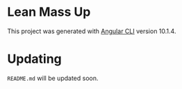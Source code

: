 # Lean Mass Up

This project was generated with [Angular CLI](https://github.com/angular/angular-cli) version 10.1.4.

# Updating

`README.md` will be updated soon.
